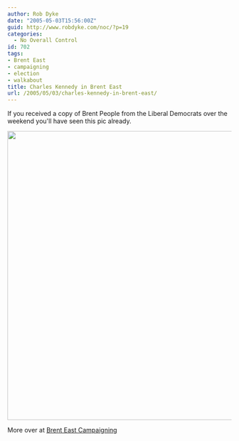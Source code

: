 ```yaml
---
author: Rob Dyke
date: "2005-05-03T15:56:00Z"
guid: http://www.robdyke.com/noc/?p=19
categories:
  - No Overall Control
id: 702
tags:
- Brent East
- campaigning
- election
- walkabout
title: Charles Kennedy in Brent East
url: /2005/05/03/charles-kennedy-in-brent-east/
---
```

If you received a copy of Brent People from the Liberal Democrats over the weekend you'll have seen this pic already.

<img width="650" src="http://www.comwifinet.com/becampaign/st-and-ck.jpg" />

More over at [Brent East Campaigning](http://becampaign.blogspot.com/)